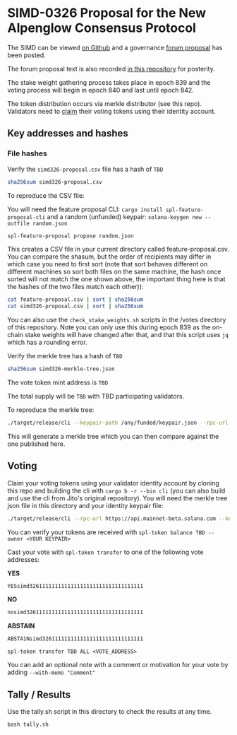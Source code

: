 # SIMD-0326 Proposal for the New Alpenglow Consensus Protocol

The SIMD can be viewed [on Github](https://github.com/solana-foundation/solana-improvement-documents/pull/326/files) and a governance [forum proposal](https://forum.solana.com) has been posted.

The forum proposal text is also recorded [in this repository](https://github.com/laine-sa/solgov-distributor/blob/master/votes/simd0326/PROPOSAL.md) for posterity.

The stake weight gathering process takes place in epoch 839 and the voting process will begin in epoch 840 and last until epoch 842.

The token distribution occurs via merkle distributor (see this repo). Validators need to [claim](https://github.com/laine-sa/solgov-distributor) their voting tokens using their identity account.

## Key addresses and hashes

### File hashes

Verify the `simd326-proposal.csv` file has a hash of `TBD`

```bash
sha256sum simd326-proposal.csv
```

To reproduce the CSV file:

You will need the feature proposal CLI: `cargo install spl-feature-proposal-cli`
and a random (unfunded) keypair: `solana-keygen new --outfile random.json`

```bash
spl-feature-proposal propose random.json
```

This creates a CSV file in your current directory called feature-proposal.csv. You can compare the shasum, but the order of recipients may differ in which case you need to first sort (note that sort behaves different on different machines so sort both files on the same machine, the hash once sorted will not match the one shown above, the important thing here is that the hashes of the two files match each other)):

```bash
cat feature-proposal.csv | sort | sha256sum
cat simd326-proposal.csv | sort | sha256sum
```

You can also use the `check_stake_weights.sh` scripts in the /votes directory of this repository. Note you can only use this during epoch 839 as the on-chain stake weights will have changed after that, and that this script uses `jq` which has a rounding error.

Verify the merkle tree has a hash of `TBD`

```bash
sha256sum simd326-merkle-tree.json
```

The vote token mint address is `TBD`

The total supply will be `TBD` with TBD participating validators.

To reproduce the merkle tree:

```bash
./target/release/cli --keypair-path /any/funded/keypair.json --rpc-url https://api.mainnet-beta.solana.com --mint TBD create-merkle-tree --csv-path ./votes/simd0326/simd326-proposal.csv --merkle-tree-path simd-0326-merkle-tree-to-verify.json
```

This will generate a merkle tree which you can then compare against the one published here.

## Voting

Claim your voting tokens using your validator identity account by cloning this repo and building the cli with `cargo b -r --bin cli` (you can also build and use the cli from Jito's original repository). You will need the merkle tree json file in this directory and your identity keypair file:

```bash
./target/release/cli --rpc-url https://api.mainnet-beta.solana.com --keypair-path <YOUR KEYPAIR> --airdrop-version 0 --mint TBD --program-id mERKcfxMC5SqJn4Ld4BUris3WKZZ1ojjWJ3A3J5CKxv claim --merkle-tree-path ./votes/simd0326/simd326-merkle-tree.json
```

You can verify your tokens are received with `spl-token balance TBD --owner <YOUR KEYPAIR>`

Cast your vote with `spl-token transfer` to one of the following vote addresses:

**YES**
```bash
YESsimd326111111111111111111111111111111111
```

**NO**
```bash
nosimd3261111111111111111111111111111111111
```

**ABSTAIN**
```bash
ABSTA1Nsimd32611111111111111111111111111111
```

`spl-token transfer TBD ALL <VOTE_ADDRESS>`

You can add an optional note with a comment or motivation for your vote by adding `--with-memo "Comment"`

## Tally / Results
Use the tally.sh script in this directory to check the results at any time.

`bash tally.sh`
